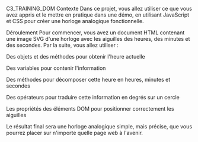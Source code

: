 C3_TRAINING_DOM
Contexte
Dans ce projet, vous allez utiliser ce que vous avez appris et le mettre en pratique dans une démo, en utilisant JavaScript et CSS pour créer une horloge analogique fonctionnelle.

Déroulement
Pour commencer, vous avez un document HTML contenant une image SVG d'une horloge avec les aiguilles des heures, des minutes et des secondes. Par la suite, vous allez utiliser :

Des objets et des méthodes pour obtenir l'heure actuelle

Des variables pour contenir l'information

Des méthodes pour décomposer cette heure en heures, minutes et secondes

Des opérateurs pour traduire cette information en degrés sur un cercle

Les propriétés des éléments DOM pour positionner correctement les aiguilles

Le résultat final sera une horloge analogique simple, mais précise, que vous pourrez placer sur n'importe quelle page web à l'avenir.